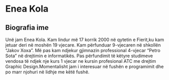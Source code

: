 # Enea Kola
## Biografia ime

Unë jam Enea Kola. Kam lindur më 17 korrik 2000 në qytetin e Fierit,ku kam jetuar deri në moshën 19 vjecare. Kam përfunduar 9-vjecaren në shkollën “Jakov Xoxa”. Më pas kam ndjekur gjimnazin professional 4-vjecar “Petro Sota” në drejtimin e informatikës. Pas përfundimit të këtyre studimeve vendosa të ndjek nje kurs 1 vjecar ne kursin profesional ATC me drejtim Graphic Design.Momentalisht jam i interesuar në fushën e programimit dhe po marr njohuri në lidhje me këtë fushë.